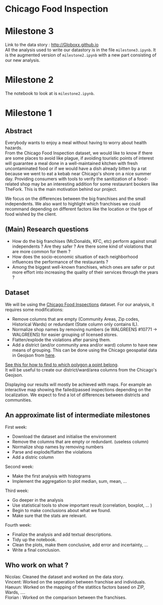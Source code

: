 # Chicago Food Inspection

# Milestone 3
Link to the data story : http://Globoxx.github.io  
All the analysis used to write our datastory is in the file `milestone3.ipynb`. It is the augmented version of `milestone2.ipynb` with a new part consisting of our new analysis.

# Milestone 2  

The notebook to look at is `milestone2.ipynb`.

# Milestone 1  

## Abstract
Everybody wants to enjoy a meal without having to worry about health hazards.  
From the Chicago Food Inspection dataset, we would like to know if there are some places to avoid like plague, if avoiding touristic points of interest will guarantee a meal done in a well-maintained kitchen with fresh uncontaminated food or if we would have a dish already bitten by a rat because we went to eat a kebab near Chicago's shore on a nice summer day. 
Providing consumers with tools to verify the sanitization of a food-related shop may be an interesting addition for some restaurant bookers like TheFork. This is the main motivation behind our project. 

We focus on the differences between the big franchises and the small independents. We also want to highlight which franchises we could recommand depending on different factors like the location or the type of food wished by the client.

## (Main) Research questions
* How do the big franchises (McDonalds, KFC, etc) perform against small independents ? Are they safer ? Are there some kind of violations that are more common for them ?
* How does the socio-economic situation of each neighborhood influences the performance of the restaurants ?
* Among the biggest well-known franchises, which ones are safer or put more effort into increasing the quality of their services through the years ?

## Dataset
We will be using the [Chicago Food Inspections](https://www.kaggle.com/chicago/chicago-food-inspections#food-inspections.csv) dataset. For our analysis, it requires some modifications:
* Remove columns that are empty (Community Areas, Zip codes, Historical Wards) or redundant (State column only contains IL).
* Normalize shop names by removing numbers (ie WALGREENS #10771 -> WALGREENS) for easier grouping of licensed stores.
* Flatten/explode the violations after parsing them.
* Add a district (and/or community area and/or ward) column to have new means of grouping. This can be done using the Chicago geospatial data in Geojson from [here](https://data.cityofchicago.org/Facilities-Geographic-Boundaries/Boundaries-Neighborhoods/bbvz-uum9).  
  
[See this for how to find to which polygon a point belong](https://stackoverflow.com/questions/20776205/point-in-polygon-with-geojson-in-python).  
It will be useful to create our district/ward/area columns from the Chicago's Geojson.  
  
Displaying our results will mostly be achieved with maps. For example an interactive map showing the failed/passed inspections depending on the localization. We expect to find a lot of differences between districts and communities.

## An approximate list of intermediate milestones  
  
First week:  
* Download the dataset and initialise the environment  
* Remove the columns that are empty or redundant. (useless column)  
* Normalize shop names by removing numbers  
* Parse and explode/flatten the violations  
* Add a distric column

Second week:  
* Make the first analysis with histograms  
* Implement the aggregation to plot median, sum, mean, ...  
  
Third week:  
* Go deeper in the analysis  
* Use statistical tools to show important result (correlation, boxplot, ... )  
* Begin to make conclusions about what we found. 
* Make sure that the stats are relevant.  
  
Fourth week:  
* Finalize the analysis and add textual descriptions.  
* Tidy up the notebook.  
* Clean the plots, make them conclusive, add error and incertainty, ...  
* Write a final conclusion.  
  
## Who work on what ?
Nicolas: Cleaned the dataset and worked on the data story.  
Vincent: Worked on the seperation between franchise and individuals.  
Haeuun: Worked on the mapping of the statitics factors based on ZIP, Wards, ....  
Florian : Worked on the comparison between the franchises.   

